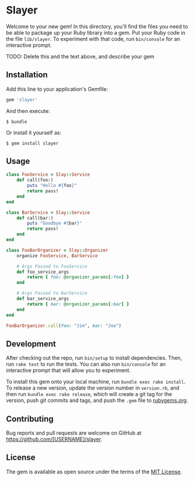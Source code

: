 # Slayer

Welcome to your new gem! In this directory, you'll find the files you need to be able to package up your Ruby library into a gem. Put your Ruby code in the file `lib/slayer`. To experiment with that code, run `bin/console` for an interactive prompt.

TODO: Delete this and the text above, and describe your gem

## Installation

Add this line to your application's Gemfile:

```ruby
gem 'slayer'
```

And then execute:

    $ bundle

Or install it yourself as:

    $ gem install slayer

## Usage

```ruby
class FooService < Slay::Service
    def call(foo:)
        puts "Hello #{foo}"
        return pass!
    end
end

class BarService < Slay::Service
    def call(bar:)
        puts "Goodbye #{bar}"
        return pass!
    end
end

class FooBarOrganizer < Slay::Organizer
    organize FooService, BarService

    # Args Passed to FooService
    def foo_service_args
        return { foo: @organizer_params[:foo] }
    end

    # Args Passed to BarService
    def bar_service_args
        return { bar: @organizer_params[:bar] }
    end
end

FooBarOrganizer.call(foo: "Jim", bar: "Joe")
```

## Development

After checking out the repo, run `bin/setup` to install dependencies. Then, run `rake test` to run the tests. You can also run `bin/console` for an interactive prompt that will allow you to experiment.

To install this gem onto your local machine, run `bundle exec rake install`. To release a new version, update the version number in `version.rb`, and then run `bundle exec rake release`, which will create a git tag for the version, push git commits and tags, and push the `.gem` file to [rubygems.org](https://rubygems.org).

## Contributing

Bug reports and pull requests are welcome on GitHub at https://github.com/[USERNAME]/slayer.


## License

The gem is available as open source under the terms of the [MIT License](http://opensource.org/licenses/MIT).
